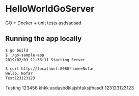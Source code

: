 # HelloWorldGoServer
GO + Docker + unit tests
asdsadsad

## Running the app locally

```bash
$ go build
$ ./go-sample-app
2019/02/03 11:38:11 Starting Server
```

```bash
$ curl http://localhost:8080?name=Nofar
Hello, Nofar 
Test123123123
``` 
Testing 123456
khkk
asdasbdklajshfaksjfhasdf
123123123123  
   
   
    
         
          
               
 
   
  
